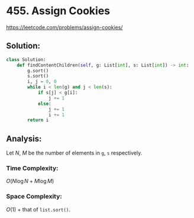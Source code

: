 # 455. Assign Cookies

https://leetcode.com/problems/assign-cookies/

## Solution:

```python
class Solution:
    def findContentChildren(self, g: List[int], s: List[int]) -> int:
        g.sort()
        s.sort()
        i, j = 0, 0
        while i < len(g) and j < len(s):
            if s[j] < g[i]:
                j += 1
            else:
                j += 1
                i += 1
        return i
```

## Analysis:

Let $N$, $M$ be the number of elements in `g`, `s` respectively.

### Time Complexity:

$O(N\log N + M\log M)$

### Space Complexity:

$O(1)$ + that of `list.sort()`.